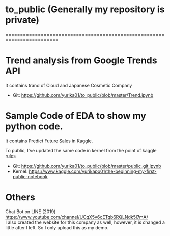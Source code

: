 # to_public (Generally my repository is private)
========================================================================
# Trend analysis from Google Trends API
It contains trand of Cloud and Japanese Cosmetic Company
* Git: https://github.com/yurika01/to_public/blob/master/Trend.ipynb


# Sample Code of EDA to show my python code.
It contains Predict Future Sales in Kaggle.

To public, I've updated the same code in kernel from the point of kaggle rules

* Git:
https://github.com/yurika01/to_public/blob/master/public_git.ipynb
* Kernel:
https://www.kaggle.com/yurikapo01/the-beginning-my-first-public-notebook


# Others
Chat Bot on LINE (2019)
https://www.youtube.com/channel/UCqX5v6cETqb6RQLNdk5I7mA/  
 I also created the website for this company as well, however, it is changed a little after I left. So I only upload this as my demo.
